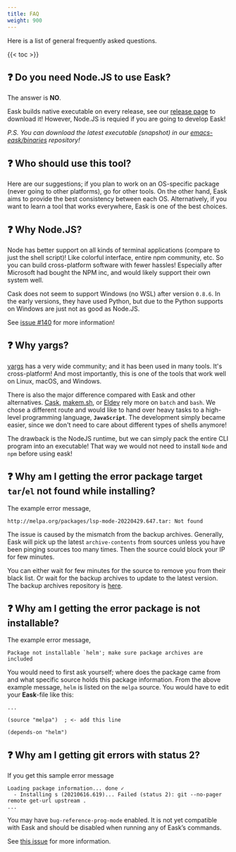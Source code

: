 ```yaml
---
title: FAQ
weight: 900
---
```


Here is a list of general frequently asked questions.

{{< toc >}}

## ❓ Do you need Node.JS to use Eask?

The answer is **NO**.

Eask builds native executable on every release, see our [release page](https://github.com/emacs-eask/cli/releases)
to download it! However, Node.JS is requied if you are going to develop Eask!

*P.S. You can download the latest executable (snapshot) in our
[emacs-eask/binaries](https://github.com/emacs-eask/binaries) repository!*

## ❓ Who should use this tool?

Here are our suggestions; if you plan to work on an OS-specific package (never
going to other platforms), go for other tools. On the other hand, Eask aims to
provide the best consistency between each OS. Alternatively, if you want to
learn a tool that works everywhere, Eask is one of the best choices.

## ❓ Why Node.JS?

Node has better support on all kinds of terminal applications (compare to just
the shell script)! Like colorful interface, entire npm community, etc. So you
can build cross-platform software with fewer hassles! Especially after Microsoft
had bought the NPM inc, and would likely support their own system well.

Cask does not seem to support Windows (no WSL) after version `0.8.6`. In the
early versions, they have used Python, but due to the Python supports on Windows
are just not as good as Node.JS.

See [issue #140](https://github.com/emacs-eask/cli/issues/140) for more information!

## ❓ Why yargs?

[yargs](https://www.npmjs.com/package/yargs) has a very wide community; and it
has been used in many tools. It's cross-platform! And most importantly, this is
one of the tools that work well on Linux, macOS, and Windows.

There is also the major difference compared with Eask and other alternatives.
[Cask](), [makem.sh](), or [Eldev]() rely more on `batch` and `bash`. We chose a
different route and would like to hand over heavy tasks to a high-level
programming language, **`JavaScript`**. The development simply became easier,
since we don't need to care about different types of shells anymore!

The drawback is the NodeJS runtime, but we can simply pack the entire CLI
program into an executable! That way we would not need to install `Node` and
`npm` before using eask!

## ❓ Why am I getting the error package target `tar`/`el` not found while installing?

The example error message,

```
http://melpa.org/packages/lsp-mode-20220429.647.tar: Not found
```

The issue is caused by the mismatch from the backup archives. Generally, Eask
will pick up the latest `archive-contents` from sources unless you have been
pinging sources too many times. Then the source could block your IP for few
minutes.

You can either wait for few minutes for the source to remove you from their
black list. Or wait for the backup archives to update to the latest version. The
backup archives repository is [here](https://github.com/emacs-eask/archives).

## ❓ Why am I getting the error package is not installable?

The example error message,

```
Package not installable `helm'; make sure package archives are included
```

You would need to first ask yourself; where does the package came from and what
specific source holds this package information. From the above example message,
`helm` is listed on the `melpa` source. You would have to edit your **Eask**-file
like this:

```elisp
...

(source "melpa")  ; <- add this line

(depends-on "helm")
```

## ❓ Why am I getting git errors with status 2?

If you get this sample error message

```
Loading package information... done ✓
  - Installing s (20210616.619)... Failed (status 2): git --no-pager remote get-url upstream .
...
```

You may have `bug-reference-prog-mode` enabled. It is not yet compatible with Eask and
should be disabled when running any of Eask’s commands.

See [this issue](https://github.com/emacs-eask/cli/issues/39#issuecomment-1150770740)
for more information.

